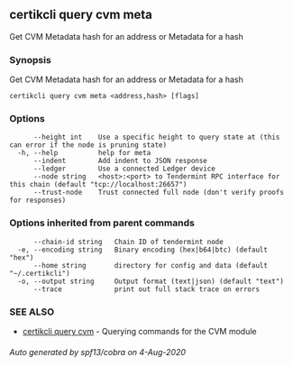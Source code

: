 ## certikcli query cvm meta

Get CVM Metadata hash for an address or Metadata for a hash

### Synopsis

Get CVM Metadata hash for an address or Metadata for a hash

```
certikcli query cvm meta <address,hash> [flags]
```

### Options

```
      --height int    Use a specific height to query state at (this can error if the node is pruning state)
  -h, --help          help for meta
      --indent        Add indent to JSON response
      --ledger        Use a connected Ledger device
      --node string   <host>:<port> to Tendermint RPC interface for this chain (default "tcp://localhost:26657")
      --trust-node    Trust connected full node (don't verify proofs for responses)
```

### Options inherited from parent commands

```
      --chain-id string   Chain ID of tendermint node
  -e, --encoding string   Binary encoding (hex|b64|btc) (default "hex")
      --home string       directory for config and data (default "~/.certikcli")
  -o, --output string     Output format (text|json) (default "text")
      --trace             print out full stack trace on errors
```

### SEE ALSO

* [certikcli query cvm](certikcli_query_cvm.md)	 - Querying commands for the CVM module

###### Auto generated by spf13/cobra on 4-Aug-2020
